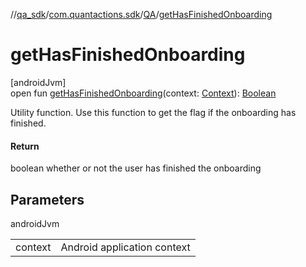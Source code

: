 //[qa_sdk](../../../index.md)/[com.quantactions.sdk](../index.md)/[QA](index.md)/[getHasFinishedOnboarding](get-has-finished-onboarding.md)

# getHasFinishedOnboarding

[androidJvm]\
open fun [getHasFinishedOnboarding](get-has-finished-onboarding.md)(context: [Context](https://developer.android.com/reference/kotlin/android/content/Context.html)): [Boolean](https://kotlinlang.org/api/latest/jvm/stdlib/kotlin/-boolean/index.html)

Utility function. Use this function to get the flag if the onboarding has finished.

#### Return

boolean whether or not the user has finished the onboarding

## Parameters

androidJvm

| | |
|---|---|
| context | Android application context |
